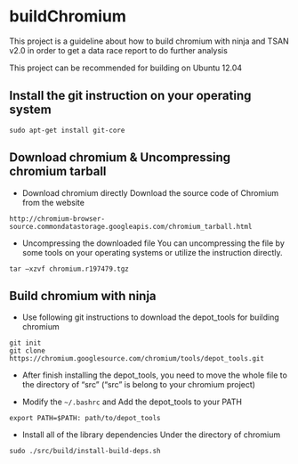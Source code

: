 # buildChromium
This project is a guideline about how to build chromium with ninja and TSAN v2.0 in order to get a data race report to do further analysis

This project can be recommended for building on Ubuntu 12.04
## Install the git instruction on your operating system
```
sudo apt-get install git-core
```

## Download chromium & Uncompressing chromium tarball
* Download chromium directly
Download the source code of Chromium from the website
```
http://chromium-browser-source.commondatastorage.googleapis.com/chromium_tarball.html
```
* Uncompressing the downloaded file
You can uncompressing the file by some tools on your operating systems or utilize the instruction directly.
```
tar –xzvf chromium.r197479.tgz
```

## Build chromium with ninja
* Use following git instructions to download the depot_tools for building chromium
```
git init
git clone https://chromium.googlesource.com/chromium/tools/depot_tools.git
```
* After finish installing the depot_tools, you need to move the whole file to the directory of “src” (“src” is belong to your chromium project)

*	Modify the ```~/.bashrc``` and Add the depot_tools to your PATH
```
export PATH=$PATH: path/to/depot_tools
```
* Install all of the library dependencies Under the directory of chromium
```
sudo ./src/build/install-build-deps.sh 
```




